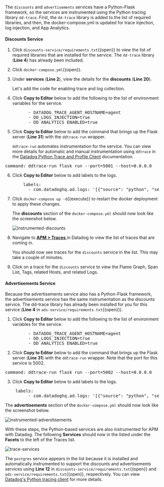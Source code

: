 The `discounts` and `advertisements` services have a Python-Flask framework, so the services are instrumented using the Python tracing library `dd-trace`. First, the `dd-trace` library is added to the list of required libraries, and then, the docker-compose.yml is updated for trace injection, log injection, and App Analytics.

#### Discounts Service

1. Click `discounts-service/requirements.txt`{{open}} to view the list of required libraries that are installed for the service. The `dd-trace` library (**Line 4**) has already been included.

2. Click `docker-compose.yml`{{open}}. 

3. Under **services** (**Line 2**), view the details for the **discounts** (**Line 20**). <p> Let's add the code for enabling trace and log collection.

4. Click **Copy to Editor** below to add the following to the list of environment variables for the service.
<pre class="file" data-filename="docker-compose.yml" data-target="insert" data-marker="# add discounts env variables">
         - DATADOG_TRACE_AGENT_HOSTNAME=agent
         - DD_LOGS_INJECTION=true
         - DD_ANALYTICS_ENABLED=true</pre>

5. Click **Copy to Editor** below to add the command that brings up the Flask server (**Line 31**) with the `ddtrace-run` wrapper. <p> `ddtrace-run` automates instrumentation for the service. You can view more details for automatic and manual instrumentation using `ddtrace` in the <a href="http://pypi.datadoghq.com/trace/docs/web_integrations.html#flask" target="_blank">Datadog Python Trace and Profile Client</a> documentation.
<pre class="file" data-filename="docker-compose.yml" data-target="insert" data-marker="command: flask run --port=5001 --host=0.0.0.0">
command: ddtrace-run flask run --port=5001 --host=0.0.0.0</pre>  

6. Click **Copy to Editor** below to add labels to the logs. 
<pre class="file" data-filename="docker-compose.yml" data-target="insert" data-marker="# add discounts log labels">
       labels:
         - com.datadoghq.ad.logs: '[{"source": "python", "service": "discounts-service"}]'</pre>

7. Click `docker-compose up -d`{{execute}} to restart the docker deployment to apply these changes. <p> The **discounts** section of the `docker-compose.yml` should now look like the screenshot below. <p> ![instrumented-discounts](instrumentapp2/assets/instrumented-discounts.png)

8. Navigate to <a href="https://app.datadoghq.com/apm/traces" target="_datadog">**APM > Traces** </a> in Datadog to view the list of traces that are coming in. <p> You should now see traces for the `discounts` service in the list. This may take a couple of minutes.

9. Click on a trace for the `discounts` service to view the Flame Graph, Span List, Tags, related Hosts, and related Logs.

#### Advertisements Service

Because the advertisements service also has a Python-Flask framework, the advertisements service has the same instrumentation as the discounts service. The dd-trace library has already been installed for you for this service (**Line 4** in `ads-service/requirements.txt`{{open}}).

1. Click **Copy to Editor** below to add the following to the list of environment variables for the service. 
<pre class="file" data-filename="docker-compose.yml" data-target="insert" data-marker="# add ads env variables">
         - DATADOG_TRACE_AGENT_HOSTNAME=agent
         - DD_LOGS_INJECTION=true
         - DD_ANALYTICS_ENABLED=true</pre>

2. Click **Copy to Editor** below to add the command that brings up the Flask server (**Line 31**) with the `ddtrace-run` wrapper. Note that the port for this service is 5002. 
<pre class="file" data-filename="docker-compose.yml" data-target="insert" data-marker="command: flask run --port=5002 --host=0.0.0.0">
command: ddtrace-run flask run --port=5002 --host=0.0.0.0</pre>  

3. Click **Copy to Editor** below to add labels to the logs. 
<pre class="file" data-filename="docker-compose.yml" data-target="insert" data-marker="# add ads log labels">
    labels:
         - com.datadoghq.ad.logs: '[{"source": "python", "service": "advertisements-service"}]'</pre>

The **advertisements** section of the `docker-compose.yml` should now look like the screenshot below. <p> ![instrumented-adverstisements](instrumentapp2/assets/instrumented-advertisements.png)

With these steps, the Python-based services are also instrumented for APM with Datadog. The following **Services** should now in the listed under the **Facets** to the left of the Traces list.

![trace-services](instrumentapp2/assets/trace-allservices.png)

The `postgres` service appears in the list because it is installed and automatically instrumented to support the discounts and advertisements services using **Line 12** in `discounts-service/requirements.txt`{{open}} and `ads-service/requirements.txt`{{open}}, respectively. You can view <a href="http://pypi.datadoghq.com/trace/docs/db_integrations.html#module-ddtrace.contrib.psycopg" target="_blank"> Datadog's Python tracing client</a> for more details. 